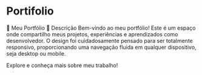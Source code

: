 # Portifolio

🌟 Meu Portfólio
🎨 Descrição
Bem-vindo ao meu portfólio! Este é um espaço onde compartilho meus projetos, experiências e aprendizados como desenvolvedor. O design foi cuidadosamente pensado para ser totalmente responsivo, proporcionando uma navegação fluida em qualquer dispositivo, seja desktop ou mobile.

Explore e conheça mais sobre meu trabalho!
